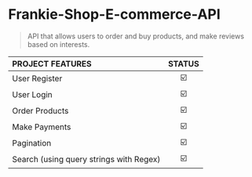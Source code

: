 # Frankie-Shop-E-commerce-API

> API that allows users to order and buy products, and make reviews based on interests.

| PROJECT FEATURES                        |         STATUS          |
| :-------------------------------------- | :---------------------: |
| User Register                           | :ballot_box_with_check: |
| User Login                              | :ballot_box_with_check: |
| Order Products                          | :ballot_box_with_check: |
| Make Payments                           | :ballot_box_with_check: |
| Pagination                              | :ballot_box_with_check: |
| Search (using query strings with Regex) | :ballot_box_with_check: |

